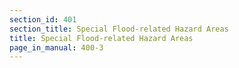 ```yaml
---
section_id: 401
section_title: Special Flood-related Hazard Areas
title: Special Flood-related Hazard Areas
page_in_manual: 400-3
---
```


